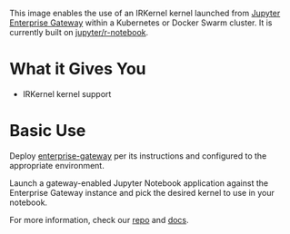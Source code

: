 This image enables the use of an IRKernel kernel launched from [Jupyter Enterprise Gateway](https://jupyter-enterprise-gateway.readthedocs.io/en/latest/) within a Kubernetes or Docker Swarm cluster.  It is currently built on [jupyter/r-notebook](https://hub.docker.com/r/jupyter/r-notebook/).

# What it Gives You
* IRKernel kernel support 

# Basic Use
Deploy [enterprise-gateway](https://hub.docker.com/r/elyra/enterprise-gateway/) per its instructions and configured to the appropriate environment.

Launch a gateway-enabled Jupyter Notebook application against  the Enterprise Gateway instance and pick the desired kernel to use in your notebook.

For more information, check our [repo](https://github.com/jupyter-server/enterprise_gateway) and [docs](https://jupyter-enterprise-gateway.readthedocs.io/en/latest/).
